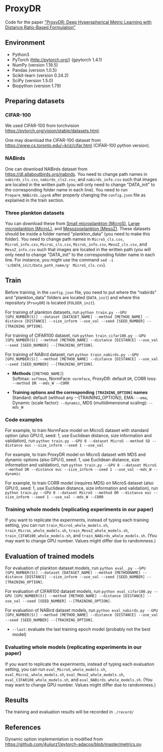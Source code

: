 # ProxyDR
Code for the paper ["ProxyDR: Deep Hyperspherical Metric Learning with Distance Ratio-Based Formulation"](https://arxiv.org/abs/2301.11065)

## Environment
 - Python3
 - PyTorch (http://pytorch.org/) (gpytorch 1.4.1)
 - NumPy (version 1.19.5)
 - Pandas (version 1.0.5)
 - Scikit-learn (version 0.24.2)
 - SciPy (version 1.5.0)
 - Biopython (version 1.79)

## Preparing datasets
### CIFAR-100
We used CIFAR-100 from torchvision https://pytorch.org/vision/stable/datasets.html.

One may download the CIFAR-100 dataset from https://www.cs.toronto.edu/~kriz/cifar.html (CIFAR-100 python version). 

### NABirds
One can download NABirds dataset from https://dl.allaboutbirds.org/nabirds. You need to change path names in `nabirds_cls.csv`, `nabirds_cls2.csv`, and `nabirds_info.csv` such that images are located in the written path (you will only need to change "DATA_init" to the corresponding folder name in each line).
You need to run `Prepare_NABirds.ipynb` after properly changing the `config.json` file as explained in the train section.

### Three plankton datasets
You can download these from [Small microplankton (MicroS)](https://doi.org/10.21335/NMDC-2102309336), [Large microplankton (MicroL)](https://doi.org/10.21335/NMDC-573815973), and [Mesozooplankton (MesoZ)](https://doi.org/10.21335/NMDC-1805578916). These datasets should be inside a folder named "plankton_data" (you need to make this folder). You need to change path names in `MicroS_cls.csv`, `MicroS_info.csv`, `MicroL_cls.csv`, `MicroL_info.csv`, `MesoZ_cls.csv`, and `MesoZ_info.csv` such that images are located in the written path (you will only need to change "DATA_init" to the corresponding folder name in each line. For instance, you might use the command `sed -i 's/DATA_init/Data_path_name/g' MicroS_cls.csv`).




## Train
Before training, in the `config.json` file, you need to put where the "nabirds" and "plankton_data" folders are located (`DATA_init`) and where this repository (`ProxyDR`) is located (`FOLDER_init`).

For training of plankton datasets, run `python train.py --GPU [GPU_NUMBER(S)] --dataset [DATASET_NAME] --method [METHOD_NAME] --distance [DISTANCE] --size_inform --use_val --seed [SEED_NUMBER] --[TRAINING_OPTION]`.

For training of CIFAR100 dataset, run `python train_cifar100.py --GPU [GPU_NUMBER(S)] --method [METHOD_NAME] --distance [DISTANCE] --use_val --seed [SEED_NUMBER] --[TRAINING_OPTION]`.

For training of NABird dataset, run `python train_nabirds.py --GPU [GPU_NUMBER(S)] --method [METHOD_NAME] --distance [DISTANCE] --use_val --seed [SEED_NUMBER] --[TRAINING_OPTION]`.

 - **Methods** (`[METHOD_NAME]`)<br>
 Softmax: `softmax`, NormFace: `normface`, ProxyDR: default `DR`, CORR loss: `--method DR --mds_W --CORR`

 - **Training options and the corresponding `[TRAINING_OPTION]` names** <br>
 Standard: default (without any --[TRAINING_OPTION]), EMA: `--ema`, Dynamic (scale factor): `--dynamic`, MDS (multidimensional scaling): `--mds_W`

### Code examples
For example, to train NormFace model on MicroS dataset with standard option (also GPU:0, seed: 1, use Euclidean distance, size information and validation), run `python train.py --GPU 0 --dataset MicroS --method SD --distance euc --size_inform --seed 1 --use_val`

For example, to train ProxyDR model on MicroS dataset with MDS and dynamic options (also GPU:0, seed: 1, use Euclidean distance, size information and validation), run `python train.py --GPU 0 --dataset MicroS --method DR --distance euc --size_inform --seed 1 --use_val --mds_W --dynamic`

For example, to train CORR model (requires MDS) on MicroS dataset  (also GPU:0, seed: 1, use Euclidean distance, size information and validation), run `python train.py --GPU 0 --dataset MicroS --method DR --distance euc --size_inform --seed 1 --use_val --mds_W --CORR`

### Training whole models (replicating experiments in our paper)
If you want to replicate the experiments, instead of typing each training setting, you can run `train_MicroS_whole_models.sh`, `train_MicroL_whole_models.sh`, `train_MesoZ_whole_models.sh`, `train_CIFAR100_whole_models.sh`, and `train_NABirds_whole_models.sh`. (You may want to change GPU number. Values might differ due to randomness.)

## Evaluation of trained models
For evaluation of plankton dataset models, run `python eval_.py --GPU [GPU_NUMBER(S)] --dataset [DATASET_NAME] --method [METHODNAME] --distance [DISTANCE] --size_inform --use_val --seed [SEED_NUMBER] --[TRAINING_OPTION]`.

For evaluation of CIFAR100 dataset models, run `python eval_cifar100.py --GPU [GPU_NUMBER(S)] --method [METHOD_NAME] --distance [DISTANCE] --use_val --seed [SEED_NUMBER] --[TRAINING_OPTION]`.

For evaluation of NABird dataset models, run `python eval_nabirds.py --GPU [GPU_NUMBER(S)] --method [METHOD_NAME] --distance [DISTANCE] --use_val --seed [SEED_NUMBER] --[TRAINING_OPTION]`.

 - `--last`: evaluate the last training epoch model (probably not the best model)

### Evaluating whole models (replicating experiments in our paper)
If you want to replicate the experiments, instead of typing each evaluation setting, you can run `eval_MicroS_whole_models.sh`, `eval_MicroL_whole_models.sh`, `eval_MesoZ_whole_models.sh`, `eval_CIFAR100_whole_models.sh`, and `eval_NABirds_whole_models.sh`. (You may want to change GPU number. Values might differ due to randomness.)

## Results
The training and evaluation results will be recorded in `./record/`

## References 
Dynamic option implementation is modified from https://github.com/4uiiurz1/pytorch-adacos/blob/master/metrics.py.


